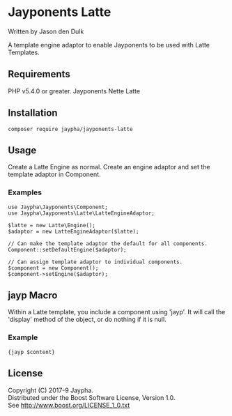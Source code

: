# Jayponents Latte

Written by Jason den Dulk

A template engine adaptor to enable Jayponents to be used with Latte Templates.

## Requirements

PHP v5.4.0 or greater.
Jayponents
Nette Latte 

## Installation

```
composer require jaypha/jayponents-latte
```

## Usage

Create a Latte Engine as normal. Create an engine adaptor and set the
template adaptor in Component.

### Examples

```
use Jaypha\Jayponents\Component;
use Jaypha\Jayponents\Latte\LatteEngineAdaptor;

$latte = new Latte\Engine();
$adaptor = new LatteEngineAdaptor($latte);

// Can make the template adaptor the default for all components.
Component::setDefaultEngine($adaptor);

// Can assign template adaptor to individual components.
$component = new Component();
$component->setEngine($adaptor);
```

## jayp Macro

Within a Latte template, you include a component using 'jayp'. It will call the
'display' method of the object, or do nothing if it is null.

### Example

```
{jayp $content}
```

## License

Copyright (C) 2017-9 Jaypha.  
Distributed under the Boost Software License, Version 1.0.  
See http://www.boost.org/LICENSE_1_0.txt

